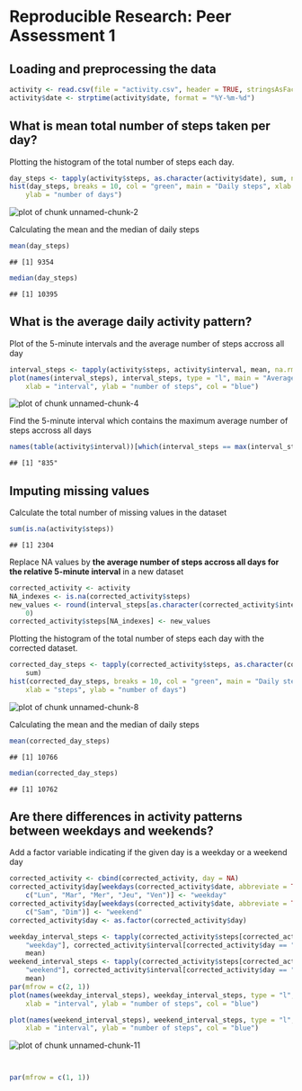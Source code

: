 # Reproducible Research: Peer Assessment 1


## Loading and preprocessing the data

```r
activity <- read.csv(file = "activity.csv", header = TRUE, stringsAsFactors = FALSE)
activity$date <- strptime(activity$date, format = "%Y-%m-%d")
```


## What is mean total number of steps taken per day?
Plotting the histogram of the total number of steps each day.

```r
day_steps <- tapply(activity$steps, as.character(activity$date), sum, na.rm = TRUE)
hist(day_steps, breaks = 10, col = "green", main = "Daily steps", xlab = "steps", 
    ylab = "number of days")
```

![plot of chunk unnamed-chunk-2](figure/unnamed-chunk-2.png) 


Calculating the mean and the median of daily steps

```r
mean(day_steps)
```

```
## [1] 9354
```

```r
median(day_steps)
```

```
## [1] 10395
```



## What is the average daily activity pattern?
Plot of the 5-minute intervals and the average number of steps accross all day

```r
interval_steps <- tapply(activity$steps, activity$interval, mean, na.rm = TRUE)
plot(names(interval_steps), interval_steps, type = "l", main = "Average number of steps by interval", 
    xlab = "interval", ylab = "number of steps", col = "blue")
```

![plot of chunk unnamed-chunk-4](figure/unnamed-chunk-4.png) 


Find the 5-minute interval which contains the maximum average number of steps accross all days

```r
names(table(activity$interval))[which(interval_steps == max(interval_steps))]
```

```
## [1] "835"
```


## Imputing missing values
Calculate the total number of missing values in the dataset

```r
sum(is.na(activity$steps))
```

```
## [1] 2304
```


Replace NA values by **the average number of steps accross all days for the relative 5-minute interval** in a new dataset

```r
corrected_activity <- activity
NA_indexes <- is.na(corrected_activity$steps)
new_values <- round(interval_steps[as.character(corrected_activity$interval[NA_indexes])], 
    0)
corrected_activity$steps[NA_indexes] <- new_values
```


Plotting the histogram of the total number of steps each day with the corrected dataset.

```r
corrected_day_steps <- tapply(corrected_activity$steps, as.character(corrected_activity$date), 
    sum)
hist(corrected_day_steps, breaks = 10, col = "green", main = "Daily steps (Corrected dataset)", 
    xlab = "steps", ylab = "number of days")
```

![plot of chunk unnamed-chunk-8](figure/unnamed-chunk-8.png) 


Calculating the mean and the median of daily steps

```r
mean(corrected_day_steps)
```

```
## [1] 10766
```

```r
median(corrected_day_steps)
```

```
## [1] 10762
```


## Are there differences in activity patterns between weekdays and weekends?
Add a factor variable indicating if the given day is a weekday or a weekend day

```r
corrected_activity <- cbind(corrected_activity, day = NA)
corrected_activity$day[weekdays(corrected_activity$date, abbreviate = TRUE) %in% 
    c("Lun", "Mar", "Mer", "Jeu", "Ven")] <- "weekday"
corrected_activity$day[weekdays(corrected_activity$date, abbreviate = TRUE) %in% 
    c("Sam", "Dim")] <- "weekend"
corrected_activity$day <- as.factor(corrected_activity$day)
```



```r
weekday_interval_steps <- tapply(corrected_activity$steps[corrected_activity$day == 
    "weekday"], corrected_activity$interval[corrected_activity$day == "weekday"], 
    mean)
weekend_interval_steps <- tapply(corrected_activity$steps[corrected_activity$day == 
    "weekend"], corrected_activity$interval[corrected_activity$day == "weekend"], 
    mean)
par(mfrow = c(2, 1))
plot(names(weekday_interval_steps), weekday_interval_steps, type = "l", main = "Average number of steps by interval accross all weekdays", 
    xlab = "interval", ylab = "number of steps", col = "blue")

plot(names(weekend_interval_steps), weekend_interval_steps, type = "l", main = "Average number of steps by interval accross all weekend days", 
    xlab = "interval", ylab = "number of steps", col = "blue")
```

![plot of chunk unnamed-chunk-11](figure/unnamed-chunk-11.png) 

```r


par(mfrow = c(1, 1))
```


